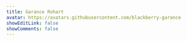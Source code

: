```yaml
---
title: Garance Rohart
avatar: https://avatars.githubusercontent.com/blackberry-garance
showEditLink: false
showComments: false
---
```

